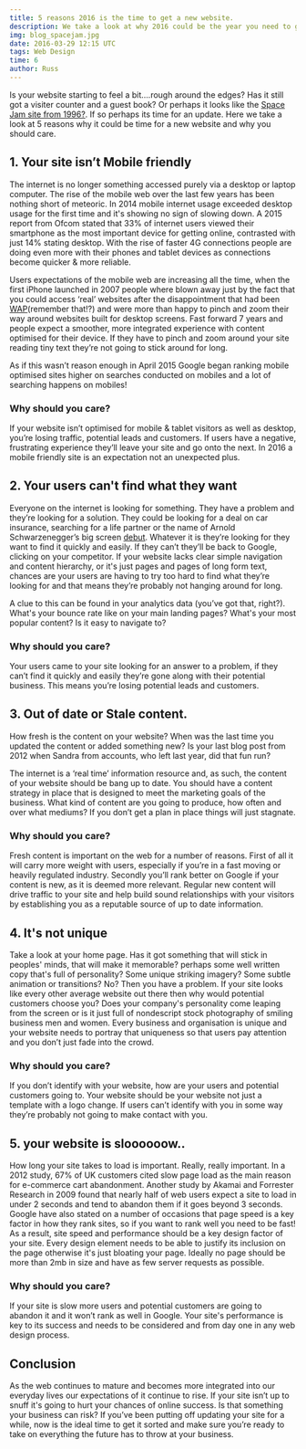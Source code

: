 ```yaml
---
title: 5 reasons 2016 is the time to get a new website.
description: We take a look at why 2016 could be the year you need to get a new website.
img: blog_spacejam.jpg
date: 2016-03-29 12:15 UTC
tags: Web Design
time: 6
author: Russ
---
```


Is your website starting to feel a bit….rough around the edges? Has it still got a visiter counter and a guest book? Or perhaps  it looks like the [Space Jam site from 1996?](http://www.warnerbros.com/archive/spacejam/movie/jam.htm). If so perhaps its time for an update. Here we take a look at 5 reasons why it could be time for a new website and why you should care.

## 1. Your site isn’t Mobile friendly
The internet is no longer something accessed purely via a desktop or laptop computer. The rise of the mobile web over the last few  years has been nothing short of meteoric. In 2014 mobile internet usage exceeded desktop usage for the first time and it's showing no sign of slowing down. A 2015 report from Ofcom stated that 33% of internet users viewed their smartphone as the most important device for getting online, contrasted with just 14% stating desktop. With the rise of faster 4G connections people are doing even more with their phones and tablet devices as connections become quicker & more reliable.

Users expectations of the mobile web are increasing all the time, when the first iPhone launched in 2007 people where blown away just by the fact that you could access ‘real’ websites after the disappointment that had been [WAP](https://en.wikipedia.org/wiki/Wireless_Application_Protocol)(remember that!?) and were more than happy to pinch and zoom their way around websites built for desktop screens. Fast forward 7 years and people expect a smoother, more integrated experience with content optimised for their device. If they have to pinch and zoom around your site reading tiny text they’re not going to stick around for long.

As if this wasn’t reason enough in April 2015 Google began ranking mobile optimised sites higher on searches conducted on mobiles and a lot of searching happens on mobiles! 

### Why should you care?
If your website isn’t optimised for mobile & tablet visitors as well as desktop, you’re losing traffic, potential leads and customers. If users have a negative, frustrating experience they’ll leave your site and go onto the next. In 2016 a mobile friendly site is an expectation not an unexpected plus.

## 2. Your users can't find what they want
Everyone on the internet is looking for something. They have a problem and they’re looking for a solution. They could be looking for a deal on car insurance, searching for a life partner or the name of Arnold Schwarzenegger’s big screen [debut](https://www.youtube.com/watch?v=Wj4NGS_o68g). Whatever it is they’re looking for they want to find it quickly and easily. If they can’t they’ll be back to Google, clicking on your competitor. If your website lacks clear simple navigation and content hierarchy, or it's just pages and pages of long form text, chances are your users are having to try too hard to find what they’re looking for and that means they’re probably not hanging around for long.

A clue to this can be found in your analytics data (you’ve got that, right?). What's your bounce rate like on your main landing pages? What's your most popular content? Is it easy to navigate to?

### Why should you care?
Your users came to your site looking for an answer to a problem, if they can’t find it quickly and easily they’re gone along with their potential business. This means you’re losing potential leads and customers.

## 3. Out of date or Stale content.
How fresh is the content on your website? When was the last time you updated the content or added something new? Is your last blog post from 2012 when Sandra from accounts, who left last year, did that fun run?

The internet is a ‘real time’ information resource and, as such, the content of your website should be bang up to date. You should have a content strategy in place that is designed to meet the marketing goals of the business. What kind of content are you going to produce, how often and over what mediums? If you don’t get a plan in place things will just stagnate.

### Why should you care?
Fresh content is important on the web for a number of reasons. First of all it will carry more weight with users, especially if you’re in a fast moving or heavily regulated industry. Secondly you’ll rank better on Google if your content is new, as it is deemed more relevant. Regular new content will drive traffic to your site and help build sound relationships with your visitors by establishing you as a reputable source of up to date information.

## 4. It's not unique
Take a look at your home page. Has it got something that will stick in peoples' minds, that will make it memorable? perhaps some well written copy that's full of personality? Some unique striking imagery? Some subtle animation or transitions? No? Then you have a problem. If your site looks like every other average website out there then why would potential customers choose you? Does your company's personality come leaping from the screen or is it just full of nondescript stock photography of smiling business men and women. Every business and organisation is unique and your website needs to portray that uniqueness so that users pay attention and you don’t just fade into the crowd.

### Why should you care?
If you don’t identify with your website, how are your users and potential customers going to. Your website should be your website not just a template with a logo change. If users can’t identify with you in some way they’re probably not going to make contact with you.

## 5. your website is sloooooow..
How long your site takes to load is important. Really, really important. In a 2012 study, 67% of UK customers cited slow page load as the main reason for e-commerce cart abandonment. Another study by Akamai and Forrester Research in 2009 found that nearly half of web users expect a site to load in under 2 seconds and tend to abandon them if it goes beyond 3 seconds. Google have also stated on a number of occasions that page speed is a key factor in how they rank sites, so if you want to rank well you need to be fast! As a result, site speed and performance should be a key design factor of your site. Every design element needs to be able to justify its inclusion on the page otherwise it's just bloating your page. Ideally no page should be more than 2mb in size and have as few server requests as possible.

### Why should you care?
If your site is slow more users and potential customers are going to abandon it and it won’t rank as well in Google. Your site's performance is key to its success and needs to be considered and from day one in any web design process.

## Conclusion
As the web continues to mature and becomes more integrated into our everyday lives our expectations of it continue to rise. If your site isn’t up to snuff it's going to hurt your chances of online success. Is that something your business can risk? If you’ve been putting off updating your site for a while, now is the ideal time to get it sorted and make sure you’re ready to take on everything the future has to throw at your business.
 